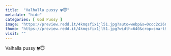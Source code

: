 ```yaml
---
title:  "Valhalla pussy 🍀😇"
metadate: "hide"
categories: [ God Pussy ]
image: "https://preview.redd.it/4kmqsfix1jl51.jpg?auto=webp&s=0ccc2c266d3c4c672d99cab70a689e4c95f16eac"
thumb: "https://preview.redd.it/4kmqsfix1jl51.jpg?width=640&crop=smart&auto=webp&s=3e77fc5d0bff7203cf8fed8c6ce482a759217635"
visit: ""
---
```

Valhalla pussy 🍀😇

